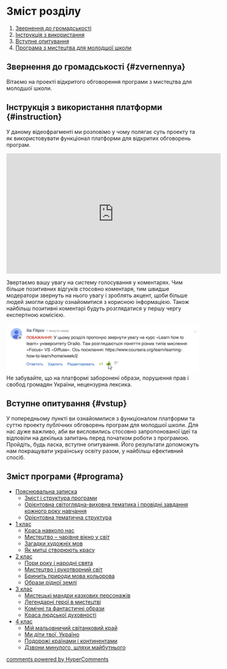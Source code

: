 <div id="hypercomments_widget" class="js-hypercomments-widget invisible"></div>

# Зміст розділу 
1. [Звернення до громадськості](#zvernennya)
2. [Інструкція з використання](#instruction)
3. [Вступне опитування](#vstup)
4. [Програма з мистецтва для молодшої школи](#programa)

Звернення до громадськості {#zvernennya}
--

Вітаємо на проекті відкритого обговорення програми з мистецтва для молодшої школи.


Інструкція з використання платформи {#instruction}
--
У даному відеофрагменті ми розповімо у чому полягає суть проекту та як використовувати функціонал платформи для відкритих обговорень програм.

<div class="fluidMedia">
<iframe align="center" width="560" height="315" src="https://www.youtube.com/embed/V_Cii41-v-w" frameborder="0" allowfullscreen></iframe>
</div>
<div class="space">
</div>

Звертаємо вашу увагу на систему голосування у коментарях. Чим більше позитивних відгуків стосовно коментаря, тим швидше модератори звернуть на нього увагу і зроблять акцент, щоби більше людей змогли одразу ознайомитися з корисною інформацією. Також найбільш позитивні коментарі будуть розглядатися у першу чергу експертною комісією.

![Коментування](1.jpg)
Не забувайте, що на платформі заборонені образи, порушення прав і свобод громадян України, нецензурна лексика.

Вступне опитування {#vstup}
--
У попередньому пункті ви ознайомилися з функціоналом платформи та суттю проекту публічних обговорень програм для молодшої школи. Для нас дуже важливо, аби ви висловились стосовно запропонованої ідеї та відповіли на декілька запитань перед початком роботи з програмою. Пройдіть, будь ласка, вступне опитування. Його результати допоможуть нам покращувати українську освіту разом, у найбільш ефективний спосіб. 

Зміст програми {#programa}
--
* [Пояснювальна записка](poyasnuvalna_zapyska.md)
   * [Зміст і структура програми](zmist_struktura.md)
   * [Орієнтовна світоглядна-виховна тематика і провідні завдання кожного року навчання](svit_tem.md)
   * [Орієнтовна тематична структура](tem_struktura.md)
* [1 клас](1/1_klas.md)
   * [Краса навколо нас](1/krasa_navkolo_nas.md)
   * [Мистецтво – чарівне вікно у світ](1/mуstetstvo_charivne_vikno_u_svit.md)
   * [Загадки художніх мов](1/zagadkу_khudozhnykh_mov.md)
   * [Як митці створюють красу](1/yak_mуtsy_stvoryuyut_krasu.md)
* [2 клас](2/2_klas.md)
   * [Пори року і народні свята](2/porу_roku_narodni_svyata.md)
   * [Мистецтво і рукотворний світ](2/mуstetstvo_rukotvornу_svit.md)
   * [Бринить природи мова кольорова](2/brуnуt_prуrodу_mova_kolorova.md)
   * [Образи рідної землі](2/obrazу_ridnoyi_zemli.md)
* [3 клас](3/3_klas.md)
   * [Мистецькі мандри казкових персонажів](3/mуstetski_mandrу_kazkovуkh_personazhiv.md)
   * [Легендарні герої в мистецтві](3/legendarn_geroy_v_mуstetstv.md)
   * [Комічні та фантастичні образи](3/komichn_ta_fantastуchn_obrazу.md)
   * [Краса людської духовності](3/krasa_lyudskoy_dukhovnost.md)
* [4 клас](4/4_klas.md)
   * [Мій мальовничий світанковий край](4/my_malovnуchу_svitankovу_kray.md)
   * [Ми діти твої, Україно](4/mу_dytу_tvoy_ukrayno.md)
   * [Подорожі країнами і континентами](4/podorozh_kraynamу_ta_kontуnentamу.md)
   * [Дзвони минулого, шляхи майбутнього](4/dzvonу_mуnulogo_shlyakhу_maybutnogo.md)

<div class="js-hypercomments-container">
<a href="http://hypercomments.com" class="hc-link" title="comments widget">comments powered by HyperComments</a>
</div>